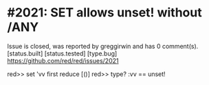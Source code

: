 
#2021: SET allows unset! without /ANY
================================================================================
Issue is closed, was reported by greggirwin and has 0 comment(s).
[status.built] [status.tested] [type.bug]
<https://github.com/red/red/issues/2021>

red>> set 'vv first reduce [()]
red>> type? :vv
== unset!



